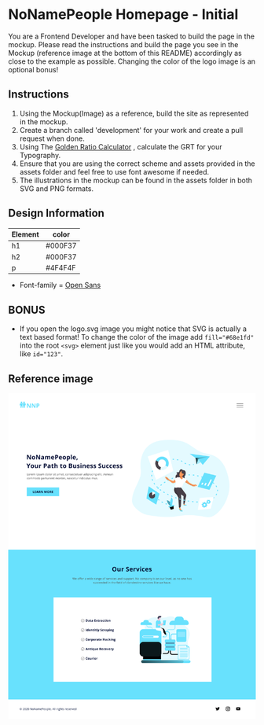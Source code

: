 # NoNamePeople Homepage - Initial

You are a Frontend Developer and have been tasked to build the page in the mockup. Please read the instructions and build the page you see in the Mockup (reference image at the bottom of this README) accordingly as close to the example as possible. Changing the color of the logo image is an optional bonus!

## Instructions

1. Using the Mockup(Image) as a reference, build the site as represented in the mockup.
2. Create a branch called 'development' for your work and create a pull request when done.
3. Using The [Golden Ratio Calculator](https://grtcalculator.com/) , calculate the GRT for your Typography.
4. Ensure that you are using the correct scheme and assets provided in the assets folder and feel free to use font awesome if needed.
5. The illustrations in the mockup can be found in the assets folder in both SVG and PNG formats.

## Design Information

| Element | color   |
| ------- | ------- |
| h1      | #000F37 |
| h2      | #000F37 |
| p       | #4F4F4F |

- Font-family = [Open Sans](https://fonts.google.com/specimen/Open+Sans?query=Open+Sans&selection.family=Open+Sans&sidebar.open=true)

## BONUS

* If you open the logo.svg image you might notice that SVG is actually a text based format! To change the color of the image add `fill="#68e1fd"` into the root `<svg>` element just like you would add an HTML attribute, like `id="123"`.

## Reference image

![alt-text](NNP.png 'Reference Image')
